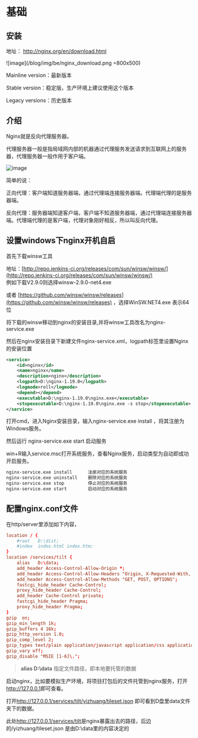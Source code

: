 # 基础

## 安装

地址： <http://nginx.org/en/download.html>

![image](/blog/img/be/nginx_download.png =800x500)

Mainline version：最新版本

Stable version：稳定版，生产环境上建议使用这个版本

Legacy versions：历史版本

## 介绍

Nginx就是反向代理服务器。

代理服务器一般是指局域网内部的机器通过代理服务发送请求到互联网上的服务器，代理服务器一般作用于客户端。

![image](/blog/img/be/nginx1.png)

简单的说：

正向代理：客户端知道服务器端，通过代理端连接服务器端。代理端代理的是服务器端。

反向代理：服务器端知道客户端，客户端不知道服务器端，通过代理端连接服务器端。代理端代理的是客户端，代理对象刚好相反，所以叫反向代理。

## 设置windows下nginx开机自启

首先下载winsw工具

地址：[http://repo.jenkins-ci.org/releases/com/sun/winsw/winsw/](http://repo.jenkins-ci.org/releases/com/sun/winsw/winsw/)  
例如下载V2.9.0则选择winsw-2.9.0-net4.exe

或者 [https://github.com/winsw/winsw/releases](https://github.com/winsw/winsw/releases) ，选择WinSW.NET4.exe  表示64位

将下载的winsw移动到nginx的安装目录,并将winsw工具改名为nginx-service.exe

然后在nginx安装目录下新建文件nginx-service.xml，logpath标签里设置Nginx的安装位置

```xml
<service>
    <id>nginx</id>
    <name>nginx</name>
    <description>nginx</description>
    <logpath>D:\nginx-1.19.0</logpath>
    <logmode>roll</logmode>
    <depend></depend>
    <executable>D:\nginx-1.19.0\nginx.exe</executable>
    <stopexecutable>D:\nginx-1.19.0\nginx.exe -s stop</stopexecutable>
</service>
```

打开cmd，进入Nginx安装目录，输入nginx-service.exe install ，将其注册为Windows服务。

然后运行 nginx-service.exe start 启动服务

win+R输入service.msc打开系统服务，查看Nginx服务，启动类型为自动即成功开启服务。

```sh
nginx-service.exe install      注册对应的系统服务
nginx-service.exe uninstall    删除对应的系统服务
nginx-service.exe stop         停止对应的系统服务
nginx-service.exe start        启动对应的系统服务
```

## 配置nginx.conf文件

在http/server里添加如下内容，

```conf
location / {
    #root   D:\dist;
    #index  index.html index.htm;
}
location /services/tilt {
    alias   D:\data;
    add_header Access-Control-Allow-Origin *;
    add_header Access-Control-Allow-Headers "Origin, X-Requested-With, Content-Type, Accept";
    add_header Access-Control-Allow-Methods "GET, POST, OPTIONS";
    fastcgi_hide_header Cache-Control;
    proxy_hide_header Cache-Control;
    add_header Cache-Control private;
    fastcgi_hide_header Pragma;
    proxy_hide_header Pragma;
}
gzip  on;
gzip_min_length 1k;
gzip_buffers 4 16k;
gzip_http_version 1.0;
gzip_comp_level 2;
gzip_types text/plain application/javascript application/css application/json text/css application/xml text/javascript application/x-httpd-php image/jpeg image/gif image/png;
gzip_vary off;
gzip_disable "MSIE [1-6]\.";
```

>**alias D:\data** 指定文件路径，即本地要托管的数据

启动nginx，比如要模拟生产环境，将项目打包后的文件托管到nginx服务，打开<http://127.0.0.1>即可查看。

打开<http://127.0.0.1/services/tilt/yizhuang/tileset.json> 即可看到D盘里data文件夹下的数据。

此处<http://127.0.0.1/services/tilt>是nginx暴露出去的路径，后边的/yizhuang/tileset.json 是由D:\data里的内容决定的
